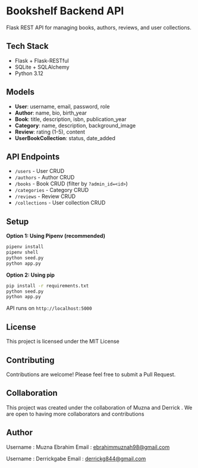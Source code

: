 # Bookshelf Backend API

Flask REST API for managing books, authors, reviews, and user collections.

## Tech Stack
- Flask + Flask-RESTful
- SQLite + SQLAlchemy
- Python 3.12

## Models
- **User**: username, email, password, role
- **Author**: name, bio, birth_year
- **Book**: title, description, isbn, publication_year
- **Category**: name, description, background_image
- **Review**: rating (1-5), content
- **UserBookCollection**: status, date_added

## API Endpoints
- `/users` - User CRUD
- `/authors` - Author CRUD
- `/books` - Book CRUD (filter by `?admin_id=<id>`)
- `/categories` - Category CRUD
- `/reviews` - Review CRUD
- `/collections` - User collection CRUD

## Setup

**Option 1: Using Pipenv (recommended)**
```bash
pipenv install
pipenv shell
python seed.py
python app.py
```

**Option 2: Using pip**
```bash
pip install -r requirements.txt
python seed.py
python app.py
```

API runs on `http://localhost:5000`

## License
This project is licensed under the MIT License 

## Contributing
Contributions are welcome! Please feel free to submit a Pull Request.

## Collaboration
This project was created under the collaboration of Muzna and Derrick . We are open to having more collaborators and contributions 

## Author
Username : Muzna Ebrahim 
Email : ebrahimmuznah98@gmail.com 

Username : Derrickgabe 
Email : derrickg844@gmail.com
